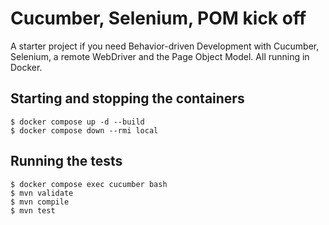# Cucumber, Selenium, POM kick off

A starter project if you need Behavior-driven Development with Cucumber, Selenium, a remote WebDriver and the Page Object Model.  All running in Docker.

## Starting and stopping the containers
````
$ docker compose up -d --build
$ docker compose down --rmi local
````

## Running the tests
````
$ docker compose exec cucumber bash
$ mvn validate
$ mvn compile
$ mvn test
````
